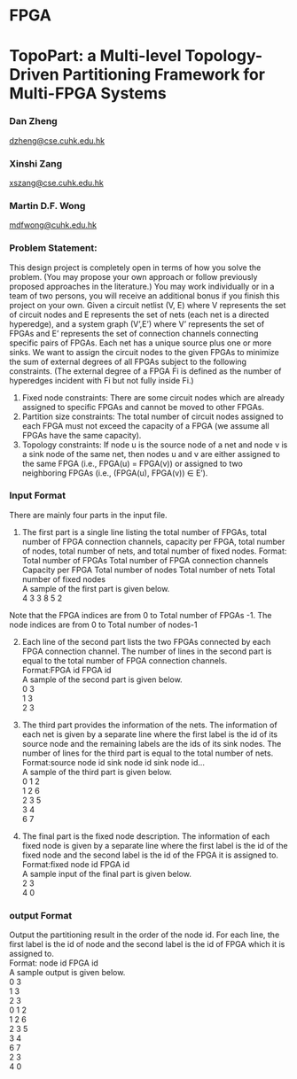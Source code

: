 # FPGA

# TopoPart: a Multi-level Topology-Driven Partitioning Framework for Multi-FPGA Systems

### Dan Zheng
dzheng@cse.cuhk.edu.hk
### Xinshi Zang
xszang@cse.cuhk.edu.hk
### Martin D.F. Wong
mdfwong@cuhk.edu.hk

### Problem Statement:
This design project is completely open in terms of how you solve the problem. (You may propose your
own approach or follow previously proposed approaches in the literature.)
You may work individually or in a team of two persons, you will receive an additional bonus if you
finish this project on your own.
Given a circuit netlist (V, E) where V represents the set of circuit nodes and E represents the set of
nets (each net is a directed hyperedge), and a system graph (V’,E’) where V’ represents the set of
FPGAs and E’ represents the set of connection channels connecting specific pairs of FPGAs. Each net
has a unique source plus one or more sinks. We want to assign the circuit nodes to the given FPGAs
to minimize the sum of external degrees of all FPGAs subject to the following constraints. (The
external degree of a FPGA Fi is defined as the number of hyperedges incident with Fi but not fully
inside Fi.)
1. Fixed node constraints: There are some circuit nodes which are already assigned to specific FPGAs
and cannot be moved to other FPGAs.
2. Partition size constraints: The total number of circuit nodes assigned to each FPGA must not
exceed the capacity of a FPGA (we assume all FPGAs have the same capacity).
3. Topology constraints: If node u is the source node of a net and node v is a sink node of the same
net, then nodes u and v are either assigned to the same FPGA (i.e., FPGA(u) = FPGA(v)) or assigned
to two neighboring FPGAs (i.e., (FPGA(u), FPGA(v)) ∈ E’).

### Input Format
There are mainly four parts in the input file.
1. The first part is a single line listing the total number of FPGAs, total number of FPGA connection
channels, capacity per FPGA, total number of nodes, total number of nets, and total number of fixed
nodes. Format:<br />
Total number of FPGAs     Total number of FPGA connection channels         Capacity per FPGA           Total
number of nodes        Total number of nets         Total number of fixed nodes <br />
A sample of the first part is given below.<br />
4 3 3 8 5 2

Note that the FPGA indices are from 0 to Total number of FPGAs -1. The node indices are from 0
to Total number of nodes-1
  
 2. Each line of the second part lists the two FPGAs connected by each FPGA connection channel. The
number of lines in the second part is equal to the total number of FPGA connection channels.<br />
Format:FPGA id FPGA id<br />
A sample of the second part is given below.<br />
 0 3 <br />
  1 3 <br />
  2 3 <br />
  
  3. The third part provides the information of the nets. The information of each net is given by a
separate line where the first label is the id of its source node and the remaining labels are the ids of
its sink nodes. The number of lines for the third part is equal to the total number of nets.<br />
Format:source node id  sink node id  sink node id…<br />
A sample of the third part is given below.<br />
  0 1 2<br />
1 2 6<br />
2 3 5<br />
3 4<br />
6 7<br />
  4. The final part is the fixed node description. The information of each fixed node is given by a
separate line where the first label is the id of the fixed node and the second label is the id of the
FPGA it is assigned to.<br />
Format:fixed node id FPGA id<br />
A sample input of the final part is given below.<br />
  2 3<br />
  4 0<br />
  
### output Format
Output the partitioning result in the order of the node id. For each line, the first label is the id of
node and the second label is the id of FPGA which it is assigned to.<br />
Format: node id FPGA id<br />
A sample output is given below.<br />
0 3<br />
1 3<br />
2 3<br />
0 1 2<br />
1 2 6<br />
2 3 5<br />
3 4<br />
6 7<br />
2 3<br />
4 0<br />



